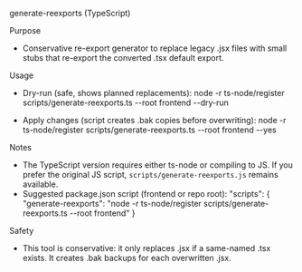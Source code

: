 generate-reexports (TypeScript)

Purpose
- Conservative re-export generator to replace legacy .jsx files with small stubs that re-export the converted .tsx default export.

Usage
- Dry-run (safe, shows planned replacements):
  node -r ts-node/register scripts/generate-reexports.ts --root frontend --dry-run

- Apply changes (script creates .bak copies before overwriting):
  node -r ts-node/register scripts/generate-reexports.ts --root frontend --yes

Notes
- The TypeScript version requires either ts-node or compiling to JS. If you prefer the original JS script, `scripts/generate-reexports.js` remains available.
- Suggested package.json script (frontend or repo root):
  "scripts": {
    "generate-reexports": "node -r ts-node/register scripts/generate-reexports.ts --root frontend"
  }

Safety
- This tool is conservative: it only replaces .jsx if a same-named .tsx exists. It creates .bak backups for each overwritten .jsx.
